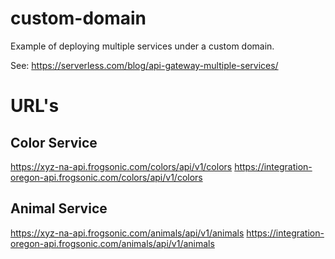 # custom-domain

Example of deploying multiple services under a custom domain.

See: https://serverless.com/blog/api-gateway-multiple-services/ 

# URL's

## Color Service
https://xyz-na-api.frogsonic.com/colors/api/v1/colors
https://integration-oregon-api.frogsonic.com/colors/api/v1/colors

## Animal Service
https://xyz-na-api.frogsonic.com/animals/api/v1/animals
https://integration-oregon-api.frogsonic.com/animals/api/v1/animals


